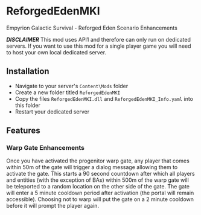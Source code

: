 # ReforgedEdenMKI
Empyrion Galactic Survival - Reforged Eden Scenario Enhancements

__*DISCLAIMER*__ This mod uses API1 and therefore can only run on dedicated servers. If you want to use this mod for a single player game you will need to host your own local dedicated server.

## Installation

* Navigate to your server's `Content\Mods` folder
* Create a new folder titled `ReforgedEdenMKI`
* Copy the files `ReforgedEdenMKI.dll` and `ReforgedEdenMKI_Info.yaml` into this folder
* Restart your dedicated server

## Features

### Warp Gate Enhancements

Once you have activated the progenitor warp gate, any player that comes within 50m of the gate will trigger a dialog message allowing them to activate the gate. This starts a 90 second countdown after which all players and entities (with the exception of BAs) within 500m of the warp gate will be teleported to a random location on the other side of the gate. The gate will enter a 5 minute cooldown period after activation (the portal will remain accessible). Choosing not to warp will put the gate on a 2 minute cooldown before it will prompt the player again.
